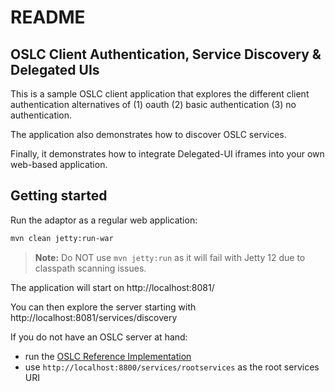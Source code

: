# README

## OSLC Client Authentication, Service Discovery & Delegated UIs

This is a sample OSLC client application that explores the different client authentication alternatives of (1) oauth (2) basic authentication (3) no authentication.

The application also demonstrates how to discover OSLC services.

Finally, it demonstrates how to integrate Delegated-UI iframes into your own web-based application.

## Getting started

Run the adaptor as a regular web application:

```bash
mvn clean jetty:run-war
```

> **Note:** Do NOT use `mvn jetty:run` as it will fail with Jetty 12 due to classpath scanning issues.

The application will start on http://localhost:8081/

You can then explore the server starting with http://localhost:8081/services/discovery

If you do not have an OSLC server at hand:

- run the [OSLC Reference Implementation](https://github.com/oslc-op/refimpl)
- use `http://localhost:8800/services/rootservices` as the root services URI